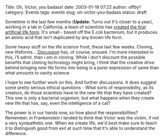 Title: Oh, Victor, you badass!
date: 2003-01-18 07:22
author: offby1
category: Events
tags: events
slug: oh-victor-you-badass
status: draft

Sometime in the last few months (**Update:** Turns out it's closer to a year), working in a lab in California, a team of scientists has [created the first artificial life form](http://www.newscientist.com/news/news.jsp?id=ns99993275). It's small - based off the E.coli bacterium, but it produces an amino acid that isn't duplicated by any known life form.

Some heavy stuff on the life science front, these last few weeks. Cloning, new lifeforms\... [Discussion](http://www.metafilter.com/comments.mefi/22887) has, of course, ensued. I'm more interested in this, i'll admit, than i am in cloning. While i don't discount the possible benefits that cloning technology might bring, i think that the creative drive behind bringing *new* life forms into being is a purer expression of same than what amounts to vanity science.

I hope to see further work on this. And further discussions. It does suggest some pretty serious ethical questions - What sorts of responsibility, as its creators, do those scientists have to the new life that they have created? This one is only a bacterial organism, but what happens when they create new life that has, say, even the intelligence of a cat?

The power is in our hands now, so how about the responsibilities? Remember, in Frankenstein i tended to think that Victor was the victim, if not a very sympathetic one. When we create life, we'd best make sure to teach it to distinguish good from evil at such time that it's able to understand the difference.
